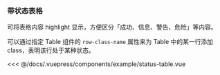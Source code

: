 ### 带状态表格
可将表格内容 highlight 显示，方便区分「成功、信息、警告、危险」等内容。

<example-status-table></example-status-table>
可以通过指定 Table 组件的 `row-class-name` 属性来为 Table 中的某一行添加 class，表明该行处于某种状态。

<<< @/docs/.vuepress/components/example/status-table.vue